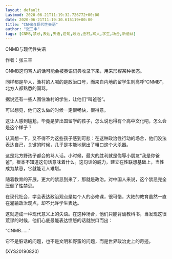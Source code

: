 ```yaml
---
layout: default
Lastmod: 2020-06-21T11:19:32.726772+00:00
date: 2020-06-21T11:19:30.615119+00:00
title: "CNMB与现代性失语"
author: "张三丰"
tags: [CNMB,禁忌,表达,失语,这句,政治,渔村,骂人,学生,场合,新语丝]
---
```


CNMB与现代性失语

作者：张三丰

CNMB这句骂人的话可能会被英语词典收录下来，用来形容某种状态。

同样都是华人，渔村的人喊的是政治口号，而来自内地的留学生则高呼“CNMB”，北方人都熟悉的国骂。

据说还有一些人围住渔村的学生，让他们“叫爸爸”。

可以想见，他们这么做的时候一定很畅快，很得意。

这让人感到尴尬，毕竟是梦出国留学的孩子，怎么说也得有个高中文化吧，怎么会是这个样子？

认真想一下，又不得不为这些孩子感到可悲：在这种政治性行动的场合，他们没法表达自己，关键的时候，几乎是本能地祭出了粗口这个大杀器。

这是北方野孩子都会的骂人话。小时候，最大的胜利就是侮辱小朋友“我是你爸爸”，根本不知道这句话意味着什么。这句话的威力，建立在性联想基础上，当性成为禁忌，它就能让人难堪。

随着教育的开展，更大的禁忌到来了，那就是政治。对中国人来说，这个禁忌完全压倒了性禁忌。

在现代社会，学会表达政治观点是每个人的必修课，很可惜，大陆的教育虽然一直在灌输政治观点，却不允许学生表达。

这就造成一种现代意义上的失语。在这种场合，他们只能背诵教科书，当发现这很荒谬的时候，他们心底最能表达愤怒的话就脱口而出：

“CNMB……”

它不是脏话的问题，也不是文明和野蛮的问题，而是世界政治史上的奇迹。

(XYS20190820)

